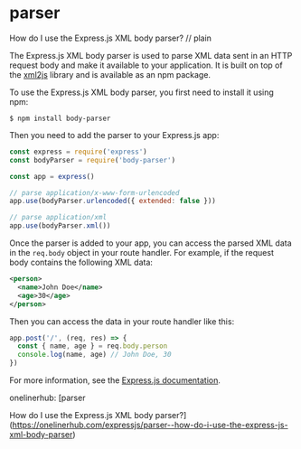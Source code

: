 # parser

How do I use the Express.js XML body parser?
// plain

The Express.js XML body parser is used to parse XML data sent in an HTTP request body and make it available to your application. It is built on top of the [xml2js](https://www.npmjs.com/package/xml2js) library and is available as an npm package.

To use the Express.js XML body parser, you first need to install it using npm:

```
$ npm install body-parser
```

Then you need to add the parser to your Express.js app:

```javascript
const express = require('express')
const bodyParser = require('body-parser')

const app = express()

// parse application/x-www-form-urlencoded
app.use(bodyParser.urlencoded({ extended: false }))

// parse application/xml
app.use(bodyParser.xml())
```

Once the parser is added to your app, you can access the parsed XML data in the `req.body` object in your route handler. For example, if the request body contains the following XML data:

```xml
<person>
  <name>John Doe</name>
  <age>30</age>
</person>
```

Then you can access the data in your route handler like this:

```javascript
app.post('/', (req, res) => {
  const { name, age } = req.body.person
  console.log(name, age) // John Doe, 30
})
```

For more information, see the [Express.js documentation](https://expressjs.com/en/guide/using-middleware.html#middleware.body-parser).

onelinerhub: [parser

How do I use the Express.js XML body parser?](https://onelinerhub.com/expressjs/parser--how-do-i-use-the-express-js-xml-body-parser)